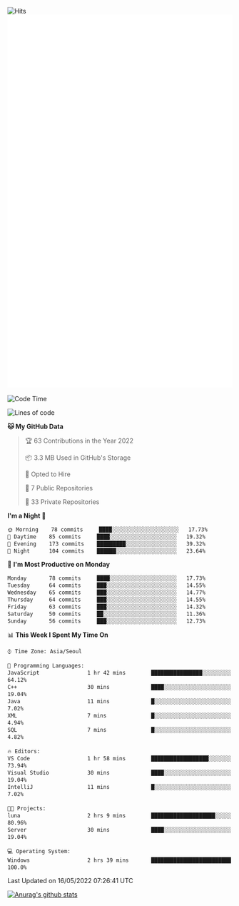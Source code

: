 ![Hits](https://hits.seeyoufarm.com/api/count/incr/badge.svg?url=https%3A%2F%2Fgithub.com%2Fkokose1234&count_bg=%2379C83D&title_bg=%23555555&icon=apple.svg&icon_color=%23E7E7E7&title=hits&edge_flat=false)
<br/>
![Metrics](https://github.com/kokose1234/kokose1234/blob/main/github-metrics.svg)

<!--START_SECTION:waka-->
![Code Time](http://img.shields.io/badge/Code%20Time-640%20hrs%207%20mins-blue)

![Lines of code](https://img.shields.io/badge/From%20Hello%20World%20I%27ve%20Written-2%20Million%20lines%20of%20code-blue)

**🐱 My GitHub Data** 

> 🏆 63 Contributions in the Year 2022
 > 
> 📦 3.3 MB Used in GitHub's Storage 
 > 
> 💼 Opted to Hire
 > 
> 📜 7 Public Repositories 
 > 
> 🔑 33 Private Repositories  
 > 
**I'm a Night 🦉** 

```text
🌞 Morning    78 commits     ████░░░░░░░░░░░░░░░░░░░░░   17.73% 
🌆 Daytime    85 commits     ████░░░░░░░░░░░░░░░░░░░░░   19.32% 
🌃 Evening    173 commits    █████████░░░░░░░░░░░░░░░░   39.32% 
🌙 Night      104 commits    ██████░░░░░░░░░░░░░░░░░░░   23.64%

```
📅 **I'm Most Productive on Monday** 

```text
Monday       78 commits     ████░░░░░░░░░░░░░░░░░░░░░   17.73% 
Tuesday      64 commits     ███░░░░░░░░░░░░░░░░░░░░░░   14.55% 
Wednesday    65 commits     ███░░░░░░░░░░░░░░░░░░░░░░   14.77% 
Thursday     64 commits     ███░░░░░░░░░░░░░░░░░░░░░░   14.55% 
Friday       63 commits     ███░░░░░░░░░░░░░░░░░░░░░░   14.32% 
Saturday     50 commits     ██░░░░░░░░░░░░░░░░░░░░░░░   11.36% 
Sunday       56 commits     ███░░░░░░░░░░░░░░░░░░░░░░   12.73%

```


📊 **This Week I Spent My Time On** 

```text
⌚︎ Time Zone: Asia/Seoul

💬 Programming Languages: 
JavaScript               1 hr 42 mins        ████████████████░░░░░░░░░   64.12% 
C++                      30 mins             ████░░░░░░░░░░░░░░░░░░░░░   19.04% 
Java                     11 mins             █░░░░░░░░░░░░░░░░░░░░░░░░   7.02% 
XML                      7 mins              █░░░░░░░░░░░░░░░░░░░░░░░░   4.94% 
SQL                      7 mins              █░░░░░░░░░░░░░░░░░░░░░░░░   4.82%

🔥 Editors: 
VS Code                  1 hr 58 mins        ██████████████████░░░░░░░   73.94% 
Visual Studio            30 mins             ████░░░░░░░░░░░░░░░░░░░░░   19.04% 
IntelliJ                 11 mins             █░░░░░░░░░░░░░░░░░░░░░░░░   7.02%

🐱‍💻 Projects: 
luna                     2 hrs 9 mins        ████████████████████░░░░░   80.96% 
Server                   30 mins             ████░░░░░░░░░░░░░░░░░░░░░   19.04%

💻 Operating System: 
Windows                  2 hrs 39 mins       █████████████████████████   100.0%

```


 Last Updated on 16/05/2022 07:26:41 UTC
<!--END_SECTION:waka-->

[![Anurag's github stats](https://github-readme-stats.vercel.app/api?username=kokose1234&theme=dracula)](https://github.com/anuraghazra/github-readme-stats)



	
